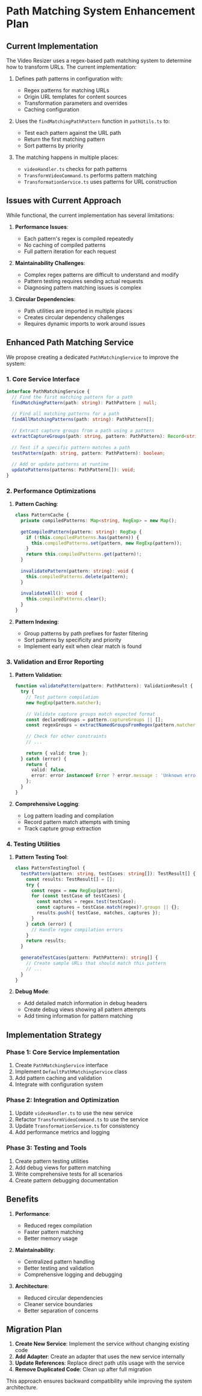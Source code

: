 # Path Matching System Enhancement Plan

## Current Implementation

The Video Resizer uses a regex-based path matching system to determine how to transform URLs. The current implementation:

1. Defines path patterns in configuration with:
   - Regex patterns for matching URLs
   - Origin URL templates for content sources
   - Transformation parameters and overrides
   - Caching configuration

2. Uses the `findMatchingPathPattern` function in `pathUtils.ts` to:
   - Test each pattern against the URL path
   - Return the first matching pattern
   - Sort patterns by priority

3. The matching happens in multiple places:
   - `videoHandler.ts` checks for path patterns
   - `TransformVideoCommand.ts` performs pattern matching
   - `TransformationService.ts` uses patterns for URL construction

## Issues with Current Approach

While functional, the current implementation has several limitations:

1. **Performance Issues**:
   - Each pattern's regex is compiled repeatedly
   - No caching of compiled patterns
   - Full pattern iteration for each request

2. **Maintainability Challenges**:
   - Complex regex patterns are difficult to understand and modify
   - Pattern testing requires sending actual requests
   - Diagnosing pattern matching issues is complex

3. **Circular Dependencies**:
   - Path utilities are imported in multiple places
   - Creates circular dependency challenges
   - Requires dynamic imports to work around issues

## Enhanced Path Matching Service

We propose creating a dedicated `PathMatchingService` to improve the system:

### 1. Core Service Interface

```typescript
interface PathMatchingService {
  // Find the first matching pattern for a path
  findMatchingPattern(path: string): PathPattern | null;
  
  // Find all matching patterns for a path
  findAllMatchingPatterns(path: string): PathPattern[];
  
  // Extract capture groups from a path using a pattern
  extractCaptureGroups(path: string, pattern: PathPattern): Record<string, string>;
  
  // Test if a specific pattern matches a path
  testPattern(path: string, pattern: PathPattern): boolean;
  
  // Add or update patterns at runtime
  updatePatterns(patterns: PathPattern[]): void;
}
```

### 2. Performance Optimizations

1. **Pattern Caching**:
   ```typescript
   class PatternCache {
     private compiledPatterns: Map<string, RegExp> = new Map();
     
     getCompiledPattern(pattern: string): RegExp {
       if (!this.compiledPatterns.has(pattern)) {
         this.compiledPatterns.set(pattern, new RegExp(pattern));
       }
       return this.compiledPatterns.get(pattern)!;
     }
     
     invalidatePattern(pattern: string): void {
       this.compiledPatterns.delete(pattern);
     }
     
     invalidateAll(): void {
       this.compiledPatterns.clear();
     }
   }
   ```

2. **Pattern Indexing**:
   - Group patterns by path prefixes for faster filtering
   - Sort patterns by specificity and priority
   - Implement early exit when clear match is found

### 3. Validation and Error Reporting

1. **Pattern Validation**:
   ```typescript
   function validatePattern(pattern: PathPattern): ValidationResult {
     try {
       // Test pattern compilation
       new RegExp(pattern.matcher);
       
       // Validate capture groups match expected format
       const declaredGroups = pattern.captureGroups || [];
       const regexGroups = extractNamedGroupsFromRegex(pattern.matcher);
       
       // Check for other constraints
       // ...
       
       return { valid: true };
     } catch (error) {
       return { 
         valid: false, 
         error: error instanceof Error ? error.message : 'Unknown error'
       };
     }
   }
   ```

2. **Comprehensive Logging**:
   - Log pattern loading and compilation
   - Record pattern match attempts with timing
   - Track capture group extraction

### 4. Testing Utilities

1. **Pattern Testing Tool**:
   ```typescript
   class PatternTestingTool {
     testPattern(pattern: string, testCases: string[]): TestResult[] {
       const results: TestResult[] = [];
       try {
         const regex = new RegExp(pattern);
         for (const testCase of testCases) {
           const matches = regex.test(testCase);
           const captures = testCase.match(regex)?.groups || {};
           results.push({ testCase, matches, captures });
         }
       } catch (error) {
         // Handle regex compilation errors
       }
       return results;
     }
     
     generateTestCases(pattern: PathPattern): string[] {
       // Create sample URLs that should match this pattern
       // ...
     }
   }
   ```

2. **Debug Mode**:
   - Add detailed match information in debug headers
   - Create debug views showing all pattern attempts
   - Add timing information for pattern matching

## Implementation Strategy

### Phase 1: Core Service Implementation

1. Create `PathMatchingService` interface
2. Implement `DefaultPathMatchingService` class
3. Add pattern caching and validation
4. Integrate with configuration system

### Phase 2: Integration and Optimization

1. Update `videoHandler.ts` to use the new service
2. Refactor `TransformVideoCommand.ts` to use the service
3. Update `TransformationService.ts` for consistency
4. Add performance metrics and logging

### Phase 3: Testing and Tools

1. Create pattern testing utilities
2. Add debug views for pattern matching
3. Write comprehensive tests for all scenarios
4. Create pattern debugging documentation

## Benefits

1. **Performance**:
   - Reduced regex compilation
   - Faster pattern matching
   - Better memory usage

2. **Maintainability**:
   - Centralized pattern handling
   - Better testing and validation
   - Comprehensive logging and debugging

3. **Architecture**:
   - Reduced circular dependencies
   - Cleaner service boundaries
   - Better separation of concerns

## Migration Plan

1. **Create New Service**: Implement the service without changing existing code
2. **Add Adapter**: Create an adapter that uses the new service internally
3. **Update References**: Replace direct path utils usage with the service
4. **Remove Duplicated Code**: Clean up after full migration

This approach ensures backward compatibility while improving the system architecture.